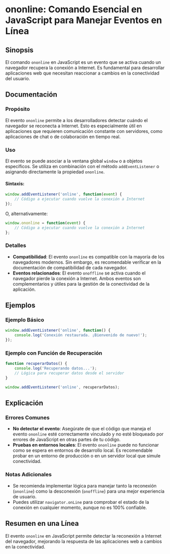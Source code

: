 <!--
Meta Description: # ononline: Comando Esencial en JavaScript para Manejar Eventos en Línea ## Sinopsis El comando `ononline` en JavaScript es un evento que se activa cu...
Meta Keywords: ononline, evento, javascript, para, que
-->

# ononline: Comando Esencial en JavaScript para Manejar Eventos en Línea

## Sinopsis
El comando `ononline` en JavaScript es un evento que se activa cuando un navegador recupera la conexión a Internet. Es fundamental para desarrollar aplicaciones web que necesitan reaccionar a cambios en la conectividad del usuario.

## Documentación
### Propósito
El evento `ononline` permite a los desarrolladores detectar cuándo el navegador se reconecta a Internet. Esto es especialmente útil en aplicaciones que requieren comunicación constante con servidores, como aplicaciones de chat o de colaboración en tiempo real.

### Uso
El evento se puede asociar a la ventana global `window` o a objetos específicos. Se utiliza en combinación con el método `addEventListener` o asignando directamente la propiedad `ononline`.

#### Sintaxis:
```javascript
window.addEventListener('online', function(event) {
    // Código a ejecutar cuando vuelve la conexión a Internet
});
```
O, alternativamente:
```javascript
window.ononline = function(event) {
    // Código a ejecutar cuando vuelve la conexión a Internet
};
```

### Detalles
- **Compatibilidad**: El evento `ononline` es compatible con la mayoría de los navegadores modernos. Sin embargo, es recomendable verificar en la documentación de compatibilidad de cada navegador.
- **Eventos relacionados**: El evento `onoffline` se activa cuando el navegador pierde la conexión a Internet. Ambos eventos son complementarios y útiles para la gestión de la conectividad de la aplicación.

## Ejemplos
### Ejemplo Básico
```javascript
window.addEventListener('online', function() {
    console.log('Conexión restaurada. ¡Bienvenido de nuevo!');
});
```

### Ejemplo con Función de Recuperación
```javascript
function recuperarDatos() {
    console.log('Recuperando datos...'); 
    // Lógica para recuperar datos desde el servidor
}

window.addEventListener('online', recuperarDatos);
```

## Explicación
### Errores Comunes
- **No detectar el evento**: Asegúrate de que el código que maneja el evento `ononline` esté correctamente vinculado y no esté bloqueado por errores de JavaScript en otras partes de tu código.
- **Pruebas en entornos locales**: El evento `ononline` puede no funcionar como se espera en entornos de desarrollo local. Es recomendable probar en un entorno de producción o en un servidor local que simule conectividad.

### Notas Adicionales
- Se recomienda implementar lógica para manejar tanto la reconexión (`ononline`) como la desconexión (`onoffline`) para una mejor experiencia de usuario.
- Puedes utilizar `navigator.onLine` para comprobar el estado de la conexión en cualquier momento, aunque no es 100% confiable.

## Resumen en una Línea
El evento `ononline` en JavaScript permite detectar la reconexión a Internet del navegador, mejorando la respuesta de las aplicaciones web a cambios en la conectividad.